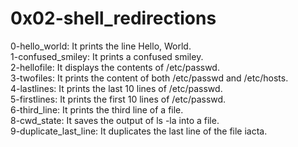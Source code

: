 # 0x02-shell_redirections
0-hello_world: It prints the line Hello, World.  
1-confused_smiley: It prints a confused smiley.  
2-hellofile: It displays the contents of /etc/passwd.  
3-twofiles: It prints the content of both /etc/passwd and /etc/hosts.  
4-lastlines: It prints the last 10 lines of /etc/passwd.  
5-firstlines: It prints the first 10 lines of /etc/passwd.  
6-third_line: It prints the third line of a file.  
8-cwd_state: It saves the output of ls -la into a file.  
9-duplicate_last_line: It duplicates the last line of the file iacta.  

